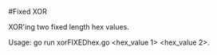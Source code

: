 #Fixed XOR


XOR'ing two fixed length hex values.

Usage: go run xorFIXEDhex.go <hex_value 1> <hex_value 2>.
